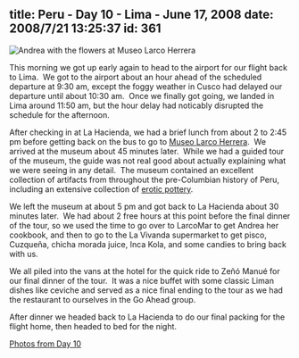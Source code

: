 title: Peru - Day 10 - Lima - June 17, 2008
date: 2008/7/21 13:25:37
id: 361
---
![Andrea with the flowers at Museo Larco Herrera](/journal_images/mini-IMG_2770-journal.jpg)

This morning we got up early again to head to the airport for our flight back to Lima.  We got to the airport about an hour ahead of the scheduled departure at 9:30 am, except the foggy weather in Cusco had delayed our departure until about 10:30 am.  Once we finally got going, we landed in Lima around 11:50 am, but the hour delay had noticably disrupted the schedule for the afternoon.

After checking in at La Hacienda, we had a brief lunch from about 2 to 2:45 pm before getting back on the bus to go to [Museo Larco Herrera](ViewPhoto.aspx?ID=5529&LINK_ID=PERU20080617&PAGE=17).  We arrived at the museum about 45 minutes later.  While we had a guided tour of the museum, the guide was not real good about actually explaining what we were seeing in any detail.  The museum contained an excellent collection of artifacts from throughout the pre-Columbian history of Peru, including an extensive collection of [erotic pottery](ViewPhoto.aspx?ID=5575&LINK_ID=PERU20080617&PAGE=6).

We left the museum at about 5 pm and got back to La Hacienda about 30 minutes later.  We had about 2 free hours at this point before the final dinner of the tour, so we used the time to go over to LarcoMar to get Andrea her cookbook, and then to go to the La Vivanda supermarket to get pisco, Cuzqueña, chicha morada juice, Inca Kola, and some candies to bring back with us.

We all piled into the vans at the hotel for the quick ride to Zeñó Manué for our final dinner of the tour.  It was a nice buffet with some classic Liman dishes like ceviche and served as a nice final ending to the tour as we had the restaurant to ourselves in the Go Ahead group.

After dinner we headed back to La Hacienda to do our final packing for the flight home, then headed to bed for the night.

[Photos from Day 10](PhotoAlbum.aspx?ID=PERU20080617)